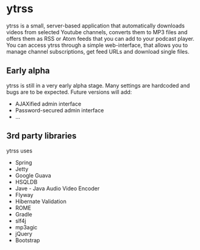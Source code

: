 ytrss
=====
ytrss is a small, server-based application that automatically downloads videos from selected Youtube channels, converts them to MP3 files and offers them as RSS or Atom feeds that you can add to your podcast player.
You can access ytrss through a simple web-interface, that allows you to manage channel subscriptions, get feed URLs and download single files.


Early alpha
----
ytrss is still in a very early alpha stage. Many settings are hardcoded and bugs are to be expected.
Future versions will add:
- AJAXified admin interface
- Password-secured admin interface
- ...


3rd party libraries
----
ytrss uses
- Spring
- Jetty
- Google Guava
- HSQLDB
- Jave - Java Audio Video Encoder
- Flyway
- Hibernate Validation
- ROME
- Gradle
- slf4j
- mp3agic
- jQuery
- Bootstrap
